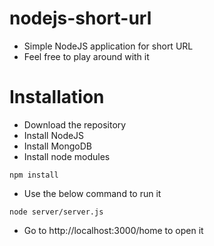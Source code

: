 # nodejs-short-url
- Simple NodeJS application for short URL
- Feel free to play around with it

# Installation
- Download the repository 
- Install NodeJS
- Install MongoDB 
- Install node modules
```
npm install 
```
- Use the below command to run it
```
node server/server.js
```
- Go to http://localhost:3000/home to open it
